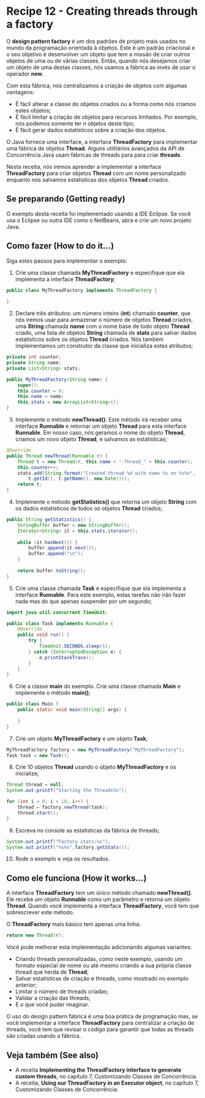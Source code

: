 # Recipe 12 - Creating threads through a factory
O **design pattern factory** é um dos padrões de projeto mais usados no mundo da programação orientada à 
objetos. Este é um padrão criacional e o seu objetivo é desenvolver um objeto que tem a missão de criar 
outros objetos de uma ou de várias classes. Então, quando nós desejamos criar um objeto de uma destas 
classes, nós usamos a fábrica ao invés de usar o operador **new**.

Com esta fábrica, nós centralizamos a criação de objetos com algumas vantagens:
 - É fácil alterar a classe do objetos criados ou a forma como nós criamos estes objetos;
 - É fácil limitar a criação de objetos para recursos limitados. Por exemplo, nós podemos somente ter *n*
objetos deste tipo;
 - É fácil gerar dados estatísticos sobre a criação dos objetos.

O Java fornece uma interface, a interface **ThreadFactory** para implementar uma fábrica de objetos
**Thread**. Alguns utilitários avançados da API de Concorrência Java usam fábricas de threads para 
para criar **threads**.

Nesta receita, nós iremos aprender a implementar a interface **ThreadFactory** para criar objetos **Thread**
com um nome personalizado enquanto nós salvamos estatísticas dos objetos **Thread** criados.

## Se preparando (Getting ready)
O exemplo desta receita foi implementado usando a IDE Eclipse. Se você usa o Eclipse ou outra IDE como
o NetBeans, abra e crie um novo projeto Java.

## Como fazer (How to do it...)
Siga estes passos para implementar o exemplo:
 1. Crie uma classe chamada **MyThreadFactory** e especifique que ela implementa a interface
**ThreadFactory**;
```java
public class MyThreadFactory implements ThreadFactory {
    
}
```

 2. Declare três atributos: um número inteiro (**int**) chamado **counter**, que nós iremos usar para 
armazenar o número de objetos **Thread** criados, uma **String** chamada **name** com o nome base de 
todo objeto **Thread** criado, uma lista de objetos **String** chamada de **stats** para salvar dados 
estatísticos sobre os objetos **Thread** criados. Nós também implementamos um construtor da classe 
que inicializa estes atributos;
```java
private int counter;
private String name;
private List<String> stats;

public MyThreadFactory(String name) {
    super();
    this.counter = 0;
    this.name = name;
    this.stats = new ArrayList<String>();
}
```

 3. Implemente o método **newThread()**. Este método irá receber uma interface **Runnable** e retornar 
um objeto **Thread** para esta interface **Runnable**. Em nosso caso, nós geramos o nome do objeto 
**Thread**, criamos um novo objeto **Thread**, e salvamos as estatísticas;
```java
@Override
public Thread newThread(Runnable r) {
    Thread t = new Thread(r, this.name + "-Thread_" + this.counter);
    this.counter++;
    stats.add(String.format("Created thread %d with name %s on %s%n",
        t.getId(), t.getName(), new Date()));
    return t;
}
```

 4. Implemente o método **getStatistics()** que retorna um objeto **String** com os dados estatísticos de
todos os objetos **Thread** criados;
```java
public String getStatistics() {
    StringBuffer buffer = new StringBuffer();
    Iterator<String> it = this.stats.iterator();
    
    while (it.hasNext()) {
        buffer.append(it.next());
        buffer.append("\n");
    }
    
    return buffer.toString();
}
```

 5. Crie uma classe chamada **Task** e especifique que ela implementa a interface **Runnable**. Para este 
exemplo, estas tarefas não irão fazer nada mas do que apenas suspender por um segundo;
```java
import java.util.concurrent.TimeUnit;

public class Task implements Runnable {
    @Override
    public void run() {
        try {
            TimeUnit.SECONDS.sleep(1);
        } catch (InterruptedException e) {
            e.printStackTrace();
        }
    }
}
```

 6. Crie a classe **main** do exemplo. Crie uma classe chamada **Main** e implemente o método **main()**;
```java
public class Main {
    public static void main(String[] args) {
        
    }
}
```

 7. Crie um objeto **MyThreadFactory** e um objeto **Task**;
```java
MyThreadFactory factory = new MyThreadFactory("MyThreadFactory");
Task task = new Task();
```

 8. Crie 10 objetos **Thread** usando o objeto **MyThreadFactory** e os inicialize;
```java
Thread thread = null;
System.out.printf("Starting the Threads%n");

for (int i = 0; i < 10; i++) {
    thread = factory.newThread(task);
    thread.start();
}
```

 9. Escreva no console as estatísticas da fábrica de threads;
```java
System.out.printf("Factory stats:%n");
System.out.printf("%s%n",factory.getStats());
```

 10. Rode o exemplo e veja os resultados.

## Como ele funciona (How it works...)
A interface **ThreadFactory** tem um único método chamado **newThread()**. Ele recebe um objeto **Runnable**
como um parâmetro e retorna um objeto **Thread**. Quando você implementa a interface **ThreadFactory**, você
tem que sobrescrever este método.

O **ThreadFactory** mais básico tem apenas uma linha:
```java
return new Thread(r);
```

Você pode melhorar esta implementação adicionando algumas variantes:
 - Criando threads personalizadas, como neste exemplo, usando um formato especial de nome ou até mesmo
criando a sua própria classe thread que herda de **Thread**;
 - Salvar estatísticas de criação e threads, como mostrado no exemplo anterior;
 - Limitar o número de threads criadas;
 - Validar a criação das threads;
 - E o que você puder imaginar.

O uso do design pattern fábrica é uma boa prática de programação mas, se você implementar a interface
**ThreadFactory** para centralizar a criação de threads, você tem que revisar o código para garantir que 
todas as threads são criadas usando a fábrica.

## Veja também (See also)
- A receita **Implementing the ThreadFactory interface to generate custom threads**, no capítulo 7,
Customizando Classes de Concorrência.
- A receita, **Using our ThreadFactory in an Executor object**, no capítulo 7, Customizando Classes
de Concorrência.

